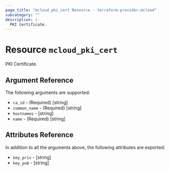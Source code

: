 ```yaml
---
page_title: "mcloud_pki_cert Resource - terraform-provider-mcloud"
subcategory: ""
description: |-
  PKI Certificate.
---
```


# Resource `mcloud_pki_cert`

PKI Certificate.



## Argument Reference

The following arguments are supported:

- `ca_id` - (Required) [string]  
- `common_name` - (Required) [string]  
- `hostnames` - [string]  
- `name` - (Required) [string]  

## Attributes Reference

In addition to all the arguments above, the following attributes are exported:

- `key_priv` - [string] 
- `key_pub` - [string] 